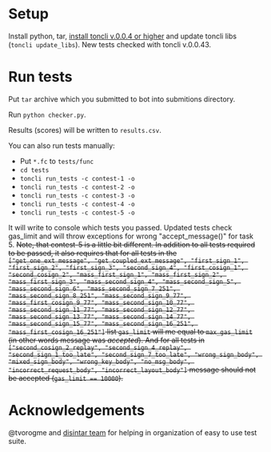 # Setup
Install python, tar, [install toncli v.0.0.4 or higher](https://github.com/disintar/toncli/blob/master/INSTALLATION.md) and update toncli libs (`toncli update_libs`).
New tests checked with toncli v.0.0.43.

# Run tests
Put `tar` archive which you submitted to bot into submitions directory.

Run `python checker.py`.

Results (scores) will be written to `results.csv`. 

You can also run tests manually:
  * Put `*.fc` to `tests/func`
  * `cd tests`
  * `toncli run_tests -c contest-1 -o`
  * `toncli run_tests -c contest-2 -o`
  * `toncli run_tests -c contest-3 -o`
  * `toncli run_tests -c contest-4 -o`
  * `toncli run_tests -c contest-5 -o`

It will write to console which tests you passed.
Updated tests check gas_limit and will throw exceptions for wrong "accept_message()" for task 5.
~~Note, that contest-5 is a little bit different. In addition to all tests required to be passed, it also requires that for all tests in the `["get_one_ext_message", "get_coupled_ext_message", "first_sign_1", "first_sign_2", "first_sign_3", "second_sign_4", "first_cosign_1", "second_cosign_2", "mass_first_sign_1", "mass_first_sign_2", "mass_first_sign_3", "mass_second_sign_4", "mass_second_sign_5", "mass_second_sign_6", "mass_second_sign_7_251", "mass_second_sign_8_251", "mass_second_sign_9_77", "mass_first_cosign_9_77", "mass_second_sign_10_77", "mass_second_sign_11_77", "mass_second_sign_12_77", "mass_second_sign_13_77", "mass_second_sign_14_77", "mass_second_sign_15_77", "mass_second_sign_16_251", "mass_first_cosign_16_251"]` list `gas_limit` will me equal to `max_gas_limit` (in other words message was _accepted_). And for all tests in `["second_cosign_2_replay", "second_sign_4_replay", "second_sign_1_too_late", "second_sign_7_too_late", "wrong_sign_body", "mixed_sign_body", "wrong_key_body", "no_msg_body", "incorrect_request_body", "incorrect_layout_body"]` message should not be accepted (`gas_limit == 10000`).~~


# Acknowledgements
@tvorogme and [disintar team](https://github.com/disintar) for helping in organization of easy to use test suite.
